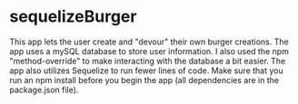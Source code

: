 # sequelizeBurger

This app lets the user create and "devour" their own burger creations. The app uses a mySQL database to store user information. I also used the npm "method-override" to make interacting with the database a bit easier. The app also utilizes Sequelize to run fewer lines of code. Make sure that you run an npm install before you begin the app (all dependencies are in the package.json file).
